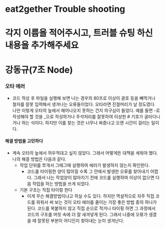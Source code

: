 # eat2gether Trouble shooting


# 각지 이름을 적어주시고, 트러블 슈팅 하신 내용을 추가해주세요


# 강동규(7조 Node)
### 오타 에러
* 코드 작성 후 파일을 실행해 보면 나는 경우의 80프로 이상이 괄호 등을 빼먹거나 철자를 잘못 입력해서 생겨나는 오류들이었다. 오타라면 진절머리가 날 정도였다. 나만 이렇게 오타의 늪에서 헤어나오지 못하는 건지 의구심이 들었다. 예를 들면 -로 작성해야 할 것을 _으로 작성하거나 주석처리를 잘못하여 이상한 # 기호가 굴러다니거나 하는 식이다. 하지만 이를  찾는 것은 너무나 짜증나고 오랜 시간이 걸리는 일이다. 
#### 해결 방법을 고민하다
* 계속 오타의 늪에서 허우적대고 싶지 않았다. 그래서 어떻게든 대책을 세워야 했다. 나의 해결 방법은 다음과 같다.
     - 작업 단위를 쪼개서 그때그때 실행하여 에러가 발생하지 않는지 확인한다.
        - 코드를 타이핑한 양이 많아질 수록 그 안에서 발생한 오류를 찾아내기 어렵다. 그래서 나는 작업양이 많아지기 전에 코드를 실행하여 이상이 없으면 다음 작업을 하는 방법을 쓰게 되었다. 
     - 기본 구조는 직접 타이핑 한다
        - 이게 무슨 해결방법이냐고 하실 수도 있다. 하지만 역설적으로 자주 직접 코드를 외워서 써 보는 것이 오타 에러를 줄이는 가장 좋은 방법 중의 하나가 된다. 코드를 복붙하지 않고 직접 손으로 적거나 타이핑 하면 그 과정에서 코드의 구조를 머릿 속에 더 잘 새겨넣게 된다. 그래서 나중에 오류가 생겼을 때 잘못된 부분이 어디인지 찾아내는 눈이 생겨난다. 


